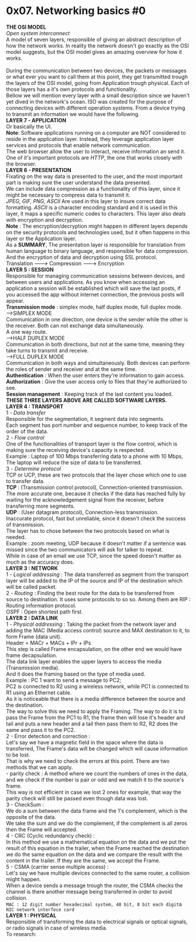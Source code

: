 <h1>0x07. Networking basics #0</h1>
    <div id="content">
		<p><strong>THE OSI MODEL</strong></br>
		<em>Open system interconnect</em></br>
		A model of seven layers, responsible of giving an abstract description of how the network works. In reality the network doesn't go exactly as the OSI model suggests, but the OSI model gives an amazing overview for how it works.</br>
		<br>During the communication between two devices, the packets or messages or what ever you want to call them at this point, they get transmitted trough the layers of the OSI model, going from Application trough physical. Each of those layers has a it's own protocols and functionality.</br>
		Bellow we will mention every layer with a small description since we haven't yet dived in the network's ocean.
		ISO was created for the purpose of connecting devices with different operation systems.
		From a device trying to transmit an information we would have the following.<br />
    	<strong>LAYER 7 - APPLICATION</strong><br />
        Or basically the UI. <br />
            <strong>Note</strong>: Software applications running on a computer are NOT considered to reside in the application layer. Instead, they leverage application layer services and protocols that enable network communication.<br />
        The web browser allow the user to interact, receive information an send it.<br />
        One of  it's important protocols are <em>HTTP</em>, the one that works closely with the browser.<br />
    	<strong>LAYER 6 - PRESENTATION</strong><br />
        Fixating on the way data is presented to the user, and the most important part is making sure the user understand the data presented.<br />
        We can include data compression as a functionality of this layer, since it might be necessary to compress data to transmit it.<br />
        <em>JPEG, GIF, PNG, ASCII</em> Are used in this layer to insure correct data formatting. <em>ASCII</em> is a character encoding standard and it is used in this layer, it maps a specific numeric codes to characters. This layer also deals with encryption and decryption.<br />
                <strong>Note</strong> :  The encryption/decryption might happen in different layers depends on the security protocols and technologies used, but it often happens in this layer or the Application layer.<br />
        As a <strong>SUMMARY</strong>, The presentation layer is responsible for translation from human language to binary language, and responsible for data compression. And the encryption of data and decryption using SSL protocol.<br />
            Translation ---&gt; Compression ---&gt; Encryption<br />
    	<strong>LAYER 5 : SESSION</strong><br />
        Responsible for managing communication sessions between devices, and between users and applications. As you know when accessing an application a session will be established which will save the last posts, if you accessed the app without internet connection, the previous posts will appear.<br />
        <strong>Transmission mode</strong> : simplex mode, half duplex mode, full duplex mode.<br />
            --&gt;SIMPLEX MODE<br />
                Communication in one direction, one device is the sender while the other is the receiver. Both can not exchange data simultaneously.<br />
                A one way route.<br />
            --&gt;HALF DUPLEX MODE<br />
                Communication in both directions, but not at the same time, meaning they take turns to transmit and receive.<br />
            --&gt;FULL DUPLEX MODE<br />
                Communication in both ways and simultaneously. Both devices can perform the roles of sender and receiver and at the same time.<br />
        <strong>Authentication</strong> : When the user enters they're information to gain access.<br />
        <strong>Authorization</strong> :  Give the user access only to files that they're authorized to see.<br />
        <strong>Session management</strong> : Keeping track of the last content you loaded.<br />
    	<strong>THESE THREE LAYERS ABOVE ARE CALLED SOFTWARE LAYERS.</strong><br />
    	<strong>LAYER 4 :  TRANSPORT</strong><br />
        1 - <em>Data transfer</em><br />
        Responsible for the segmentation, it segment data into segments.<br />
        Each segment has port number and sequence number, to keep track of the order of the data.<br />
        2 - <em>Flow control</em><br />
        One of the functionalities of transport layer is the flow control, which is making sure the receiving device's capacity is respected.<br />
        Example : Laptop of 100 Mbps transferring data to a phone with 10 Mbps, The laptop will reduce the size of data to be transferred.<br />
        3 - <em>Determine protocol</em><br />
        TCP or UCP, these are two protocols that the layer chose which one to use to transfer data.<br />
        <strong>TCP</strong> : (Transmission control protocol), Connection-oriented transmission.<br />
        The more accurate one, because it checks if the data has reached fully by waiting for the acknowledgement signal from the receiver, before transferring more segments.<br />
        <strong>UDP</strong> : (User datagram protocol), Connection-less transmission. <br />
        Inaccurate protocol, fast but unreliable, since it doesn't check the success of transmission.<br />
        The layer has to chose between the  two protocols based on what is needed. <br />
        Example :  zoom meeting, UDP because it doesn't matter if a sentence was missed since the two communicators will ask for talker to repeat.<br />
        While in case of an email we use TCP, since the speed doesn't matter as much as the accuracy does.<br />
    	<strong>LAYER 3 : NETWORK</strong><br />
         1 - <em>Logical addressing</em> : The data transferred as segment from the transport layer will be added to the IP of the source and IP of the destination which will be called packet.<br />
         2 - <em>Routing</em> : Finding the best route for the data to be transferred from source to destination. It uses some protocols to so so. Among them are RIP : Routing information protocol.<br />
         OSPF : Open shortest path first.<br />
    	<strong>LAYER 2  : DATA LINK</strong><br />
        1 - <em>Physical addressing</em> : Taking the packet from the network layer and adding the MAC (Media access control) source and MAX destination to it, to form Frame (data unit).<br />
        Header = MACr + MACs + IPr + IPs<br />
        This step is called Frame encapsulation, on the other end we would have frame decapsulation. <br/>
        The data link layer enables the upper layers to access the media (Transmission media).<br />
        And it does the framing based on the type of media used. <br />
        Example :  PC 1 want to send a message to PC2; <br />
            PC2 is connected to R2 using a wireless network, while PC1 is connected to R1 using an Ethernet cable. <br />
            As it is noticeable that there is a media difference between the source and the destination.<br />
            The way to solve this we need to apply the Framing. The way to do it is to pass the Frame from the PC1 to R1, the frame then will lose it's header and tail and puts a new header and a tail then pass them to R2, R2 does the same and pass it to the PC2.<br />
        	2 - Error detection and correction : <br />
            Let's say we have a magnetic field in the space where the data is transferred, The Frame's data will be changed which will cause information to be lost.<br />
            That is why we need to check the errors at this point. There are two methods that we can apply.<br />
            - parity check : A method where we count the numbers of ones in the data, and we check if the number is pair or odd and we match it to the source's frame.<br />
              This way is not efficient in case we lost 2 ones for example, that way the parity check will still be passed even though data was lost.<br />
       		3 - CheckSum : <br />
            We do a sum between the data frame and the 1's complement, which is the opposite of the data.<br />
            We take the sum and we do the complement, if the complement is all zeros then the Frame will accepted.<br />
        	4 - CRC (Cyclic redundancy check) : <br />
            In this method we use a mathematical equation on the data and we put the result of this equation in the trailer, when the Frame reached the destination we do the same equation on the data and we compare the result with the content in the trailer. If they are the same, we accept the Frame.<br />
        	5 - CSMA (carrier sense multiple access) : <br />
            Let's say we have multiple devices connected to the same router, a collision might happen.<br />
            When a device sends a message trough the router, the CSMA checks the channel is there another message being transferred in order to avoid collision.<br />
    	<code>MAC : 12 digit number hexadecimal system, 48 bit, 8 bit each digit</code>a<br />
    	<code>NIC network interfece card</code><br />
    	<strong>LAYER 1 : PHYSICAL</strong><br />
        Responsible of transforming the data to electrical signals or optical signals, or radio signals in case of wireless media.<br/>
		To research:<br />
